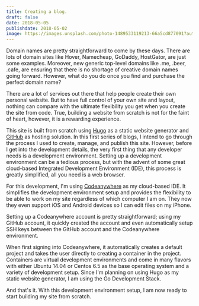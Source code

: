 ```yaml
---
title: Creating a blog.
draft: false 
date: 2018-05-05
publishdate: 2018-05-02
image: https://images.unsplash.com/photo-1489533119213-66a5cd877091?auto=format&fit=crop&w=1200&h=600
---
```

Domain names are pretty straightforward to come by these days. There are lots of domain sites like Hover, Namecheap, GoDaddy, HostGator, are just some examples. Moreover, new generic top-level domains like .me,  .beer, .cafe, are ensuring that there is no shortage of creative domain names going forward. However, what do you do once you find and purchase the perfect domain name? 

There are a lot of services out there that help people create their own personal website. But to have full control of your own site and layout, nothing can compare with the ultimate flexibility you get when you create the site from code. True, building a website from scratch is not for the faint of heart, however, it is a rewarding experience.

This site is built from scratch using [Hugo](https://gohugo.io) as a static website generator and [GitHub](https://github.com) as hosting solution. In this first series of blogs, I intend to go through the process I used to create, manage, and publish this site. However, before I get into the development details, the very first thing that any developer needs is a development environment. Setting up a development environment can be a tedious process, but with the advent of some great cloud-based Integrated Development Environment (IDE),  this process is greatly simplified, all you need is a web browser.

For this development, I'm using [Codeanywhere](https://codeanywhere.com) as my cloud-based IDE. It simplifies the development environment setup and provides the flexibility to be able to work on my site regardless of which computer I am on. They now they even support iOS and Android devices so I can edit files on my iPhone.

Setting up a Codeanywhere account is pretty straightforward; using my GitHub account, it quickly created the account and even automatically setup SSH keys between the GitHub account and the Codeanywhere environment. 

When first signing into Codeanywhere, it automatically creates a default project and takes the user directly to creating a container in the project. Containers are virtual development environments and come in many flavors with either Ubuntu 14.04 or Centos 6.5 as the base operating system and a variety of development setup. Since I'm planning on using Hugo as my static website generator, I am using the Go Development Stack.

And that's it. With this development environment setup, I am now ready to start building my site from scratch.
